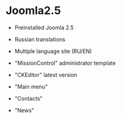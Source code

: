 Joomla2.5
=========

- Preinstalled Joomla 2.5

- Russian translations

- Multiple language site (RU/EN)

- "MissionControl" administrator template

- "CKEditor" latest version

- "Main menu"

- "Contacts"

- "News"
